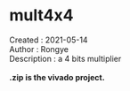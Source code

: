 # mult4x4<br />
Created : 2021-05-14<br />
Author : Rongye<br />
Description : a 4 bits multiplier <br />
<br />
**.zip is the vivado project.**
